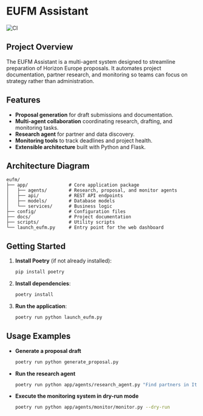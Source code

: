 # EUFM Assistant
![CI](https://github.com/PandaAllIn/eufm/actions/workflows/ci.yml/badge.svg)

## Project Overview
The EUFM Assistant is a multi-agent system designed to streamline preparation of Horizon Europe proposals.
It automates project documentation, partner research, and monitoring so teams can focus on strategy rather than administration.

## Features
- **Proposal generation** for draft submissions and documentation.
- **Multi-agent collaboration** coordinating research, drafting, and monitoring tasks.
- **Research agent** for partner and data discovery.
- **Monitoring tools** to track deadlines and project health.
- **Extensible architecture** built with Python and Flask.

## Architecture Diagram
```
eufm/
├── app/               # Core application package
│   ├── agents/        # Research, proposal, and monitor agents
│   ├── api/           # REST API endpoints
│   ├── models/        # Database models
│   └── services/      # Business logic
├── config/            # Configuration files
├── docs/              # Project documentation
├── scripts/           # Utility scripts
└── launch_eufm.py     # Entry point for the web dashboard
```

## Getting Started
1. **Install Poetry** (if not already installed):
   ```bash
   pip install poetry
   ```
2. **Install dependencies**:
   ```bash
   poetry install
   ```
3. **Run the application**:
   ```bash
   poetry run python launch_eufm.py
   ```

## Usage Examples
- **Generate a proposal draft**
  ```bash
  poetry run python generate_proposal.py
  ```
- **Run the research agent**
  ```bash
  poetry run python app/agents/research_agent.py "Find partners in Italy"
  ```
- **Execute the monitoring system in dry-run mode**
  ```bash
  poetry run python app/agents/monitor/monitor.py --dry-run
  ```
